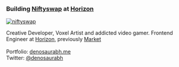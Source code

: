 ### Building [Niftyswap](https://beta.niftyswap.io) at [Horizon](https://horizon.io/)

[![niftyswap](https://user-images.githubusercontent.com/55626361/203925049-10121493-7205-4a6f-919a-35d17b3702f6.jpeg)](https://beta.niftyswap.io)


Creative Developer, Voxel Artist and addicted video gamer.
Frontend Engineer at [Horizon](https://horizon.io/), previously [Market](https://www.market.xyz/)
<br></br>
Portfolio: [denosaurabh.me](https://denosaurabh.me/)
</br>
Twitter: [@denosaurabh](https://twitter.com/denosaurabh/)
